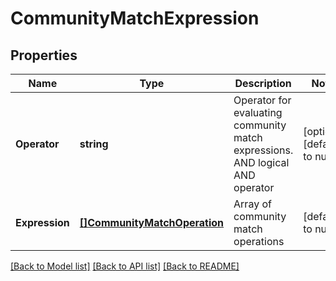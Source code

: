 # CommunityMatchExpression

## Properties
Name | Type | Description | Notes
------------ | ------------- | ------------- | -------------
**Operator** | **string** | Operator for evaluating community match expressions. AND logical AND operator  | [optional] [default to null]
**Expression** | [**[]CommunityMatchOperation**](CommunityMatchOperation.md) | Array of community match operations | [default to null]

[[Back to Model list]](../README.md#documentation-for-models) [[Back to API list]](../README.md#documentation-for-api-endpoints) [[Back to README]](../README.md)

